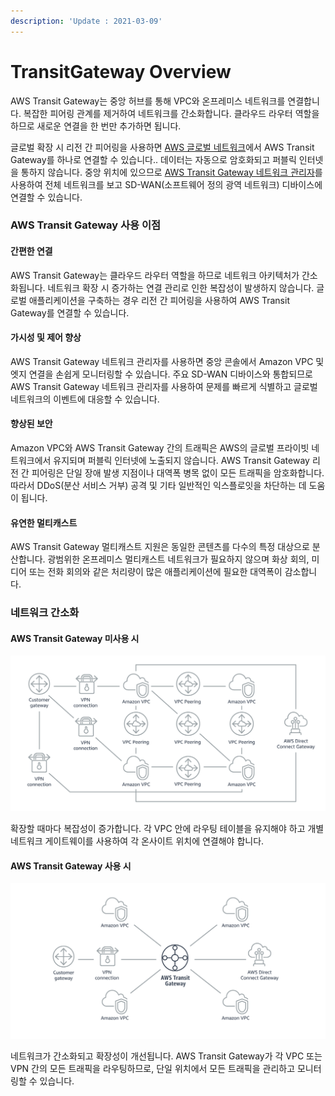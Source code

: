 ```yaml
---
description: 'Update : 2021-03-09'
---
```


# TransitGateway Overview

AWS Transit Gateway는 중앙 허브를 통해 VPC와 온프레미스 네트워크를 연결합니다. 복잡한 피어링 관계를 제거하여 네트워크를 간소화합니다. 클라우드 라우터 역할을 하므로 새로운 연결을 한 번만 추가하면 됩니다.

글로벌 확장 시 리전 간 피어링을 사용하면 [AWS 글로벌 네트워크](https://aws.amazon.com/ko/about-aws/global-infrastructure/)에서 AWS Transit Gateway를 하나로 연결할 수 있습니다.. 데이터는 자동으로 암호화되고 퍼블릭 인터넷을 통하지 않습니다. 중앙 위치에 있으므로 [AWS Transit Gateway 네트워크 관리자](https://aws.amazon.com/ko/transit-gateway/network-manager/)를 사용하여 전체 네트워크를 보고 SD-WAN\(소프트웨어 정의 광역 네트워크\) 디바이스에 연결할 수 있습니다.

###  AWS Transit Gateway 사용 이점 <a id="Benefits_of_using_AWS_Transit_Gateway"></a>

####  간편한 연결 <a id="Easier_connectivity"></a>

AWS Transit Gateway는 클라우드 라우터 역할을 하므로 네트워크 아키텍처가 간소화됩니다. 네트워크 확장 시 증가하는 연결 관리로 인한 복잡성이 발생하지 않습니다. 글로벌 애플리케이션을 구축하는 경우 리전 간 피어링을 사용하여 AWS Transit Gateway를 연결할 수 있습니다.

####  가시성 및 제어 향상 <a id="Better_visibility_and_control"></a>

AWS Transit Gateway 네트워크 관리자를 사용하면 중앙 콘솔에서 Amazon VPC 및 엣지 연결을 손쉽게 모니터링할 수 있습니다. 주요 SD-WAN 디바이스와 통합되므로 AWS Transit Gateway 네트워크 관리자를 사용하여 문제를 빠르게 식별하고 글로벌 네트워크의 이벤트에 대응할 수 있습니다.

####  향상된 보안 <a id="Improved_security"></a>

Amazon VPC와 AWS Transit Gateway 간의 트래픽은 AWS의 글로벌 프라이빗 네트워크에서 유지되며 퍼블릭 인터넷에 노출되지 않습니다. AWS Transit Gateway 리전 간 피어링은 단일 장애 발생 지점이나 대역폭 병목 없이 모든 트래픽을 암호화합니다. 따라서 DDoS\(분산 서비스 거부\) 공격 및 기타 일반적인 익스플로잇을 차단하는 데 도움이 됩니다.

####  유연한 멀티캐스트 <a id="Flexible_multicast"></a>

AWS Transit Gateway 멀티캐스트 지원은 동일한 콘텐츠를 다수의 특정 대상으로 분산합니다. 광범위한 온프레미스 멀티캐스트 네트워크가 필요하지 않으며 화상 회의, 미디어 또는 전화 회의와 같은 처리량이 많은 애플리케이션에 필요한 대역폭이 감소합니다.

###  네트워크 간소화 <a id="Simplify_your_network"></a>

####  AWS Transit Gateway 미사용 시 <a id="Without_AWS_Transit_Gateway"></a>

![](.gitbook/assets/image%20%2820%29.png)

확장할 때마다 복잡성이 증가합니다. 각 VPC 안에 라우팅 테이블을 유지해야 하고 개별 네트워크 게이트웨이를 사용하여 각 온사이트 위치에 연결해야 합니다.

####  AWS Transit Gateway 사용 시 <a id="With_AWS_Transit_Gateway"></a>

![](.gitbook/assets/image%20%2844%29.png)

네트워크가 간소화되고 확장성이 개선됩니다. AWS Transit Gateway가 각 VPC 또는 VPN 간의 모든 트래픽을 라우팅하므로, 단일 위치에서 모든 트래픽을 관리하고 모니터링할 수 있습니다.


